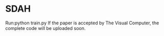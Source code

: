 # SDAH
Run:python train.py
If the paper is accepted by The Visual Computer, the complete code will be uploaded soon.
